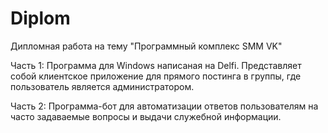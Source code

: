 # Diplom
Дипломная работа на тему "Программный комплекс SMM VK"

Часть 1: 
Программа для Windows написаная на Delfi. Представляет собой клиентское приложение для прямого постинга в группы, где пользователь является администратором.

Часть 2:
Программа-бот для автоматизации ответов пользователям на часто задаваемые вопросы и выдачи служебной информации.
